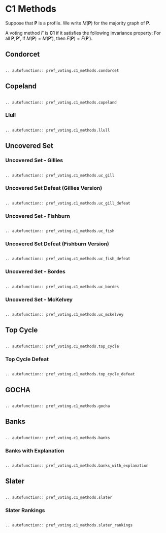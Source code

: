 C1 Methods
=======================================

Suppose that $\mathbf{P}$ is a profile.   We write $M(\mathbf{P})$ for the majority graph of $\mathbf{P}$. 

A voting method $F$ is **C1** if it satisfies the following invariance property: For all $\mathbf{P}, \mathbf{P}'$, if $M(\mathbf{P})= M(\mathbf{P}')$, then $F(\mathbf{P}) = F(\mathbf{P}')$. 


## Condorcet

```{eval-rst}

.. autofunction:: pref_voting.c1_methods.condorcet

```

## Copeland

```{eval-rst}

.. autofunction:: pref_voting.c1_methods.copeland

```

### Llull

```{eval-rst}

.. autofunction:: pref_voting.c1_methods.llull

```

## Uncovered Set

### Uncovered Set - Gillies

```{eval-rst}

.. autofunction:: pref_voting.c1_methods.uc_gill

```

### Uncovered Set Defeat (Gillies Version)

```{eval-rst}

.. autofunction:: pref_voting.c1_methods.uc_gill_defeat

```

### Uncovered Set - Fishburn

```{eval-rst}

.. autofunction:: pref_voting.c1_methods.uc_fish

```

### Uncovered Set Defeat (Fishburn Version)

```{eval-rst}

.. autofunction:: pref_voting.c1_methods.uc_fish_defeat

```


### Uncovered Set - Bordes

```{eval-rst}

.. autofunction:: pref_voting.c1_methods.uc_bordes

```

### Uncovered Set - McKelvey

```{eval-rst}

.. autofunction:: pref_voting.c1_methods.uc_mckelvey

```

## Top Cycle

```{eval-rst}

.. autofunction:: pref_voting.c1_methods.top_cycle

```

### Top Cycle Defeat 

```{eval-rst}

.. autofunction:: pref_voting.c1_methods.top_cycle_defeat

```

## GOCHA

```{eval-rst}

.. autofunction:: pref_voting.c1_methods.gocha

```


## Banks

```{eval-rst}

.. autofunction:: pref_voting.c1_methods.banks

```

### Banks with Explanation

```{eval-rst}

.. autofunction:: pref_voting.c1_methods.banks_with_explanation

```


## Slater

```{eval-rst}

.. autofunction:: pref_voting.c1_methods.slater

```

### Slater Rankings

```{eval-rst}

.. autofunction:: pref_voting.c1_methods.slater_rankings

```
